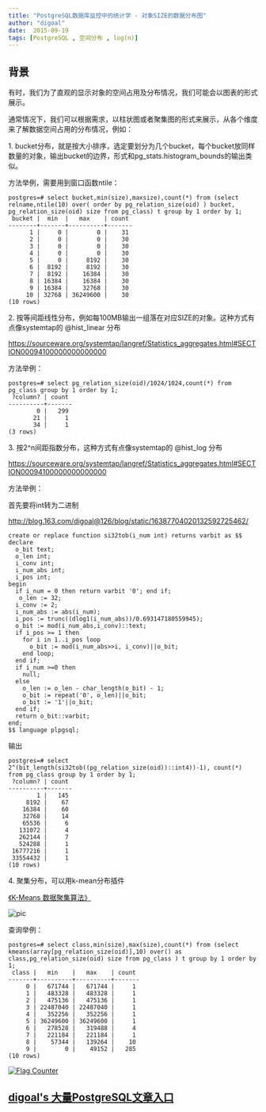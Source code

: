 ```yaml
---
title: "PostgreSQL数据库监控中的统计学 - 对象SIZE的数据分布图"
author: "digoal"
date:  2015-09-19
tags: [PostgreSQL , 空间分布 , log(n)]
---
```

## 背景            
有时，我们为了直观的显示对象的空间占用及分布情况，我们可能会以图表的形式展示。  
  
通常情况下，我们可以根据需求，以柱状图或者聚集图的形式来展示，从各个维度来了解数据空间占用的分布情况，例如：  
  
1\. bucket分布，就是按大小排序，选定要划分为几个bucket，每个bucket放同样数量的对象，输出bucket的边界，形式和pg_stats.histogram_bounds的输出类似。  
  
方法举例，需要用到窗口函数ntile：  
  
```  
postgres=# select bucket,min(size),maxsize),count(*) from (select relname,ntile(10) over( order by pg_relation_size(oid) ) bucket, pg_relation_size(oid) size from pg_class) t group by 1 order by 1;  
 bucket |  min  |   max    | count   
--------+-------+----------+-------  
      1 |     0 |        0 |    31  
      2 |     0 |        0 |    30  
      3 |     0 |        0 |    30  
      4 |     0 |        0 |    30  
      5 |     0 |     8192 |    30  
      6 |  8192 |     8192 |    30  
      7 |  8192 |    16384 |    30  
      8 | 16384 |    16384 |    30  
      9 | 16384 |    32768 |    30  
     10 | 32768 | 36249600 |    30  
(10 rows)  
```  
  
2\. 按等间距线性分布，例如每100MB输出一组落在对应SIZE的对象。这种方式有点像systemtap的 @hist_linear 分布  
  
https://sourceware.org/systemtap/langref/Statistics_aggregates.html#SECTION00094100000000000000  
  
方法举例：  
  
```  
postgres=# select pg_relation_size(oid)/1024/1024,count(*) from pg_class group by 1 order by 1;  
 ?column? | count   
----------+-------  
        0 |   299  
       21 |     1  
       34 |     1  
(3 rows)  
```  
  
3\. 按2^n间距指数分布，这种方式有点像systemtap的 @hist_log 分布  
  
https://sourceware.org/systemtap/langref/Statistics_aggregates.html#SECTION00094100000000000000  
  
方法举例：  
  
首先要将int转为二进制  
  
http://blog.163.com/digoal@126/blog/static/16387704020132592725462/  
  
```  
create or replace function si32tob(i_num int) returns varbit as $$  
declare  
  o_bit text;  
  o_len int;  
  i_conv int;  
  i_num_abs int;  
  i_pos int;  
begin  
  if i_num = 0 then return varbit '0'; end if;   
   o_len := 32;  
  i_conv := 2;  
  i_num_abs := abs(i_num);  
  i_pos := trunc((dlog1(i_num_abs))/0.693147180559945);  
  o_bit := mod(i_num_abs,i_conv)::text;  
  if i_pos >= 1 then  
    for i in 1..i_pos loop  
      o_bit := mod(i_num_abs>>i, i_conv)||o_bit;  
    end loop;  
  end if;  
  if i_num >=0 then  
    null;  
  else  
    o_len := o_len - char_length(o_bit) - 1;  
    o_bit := repeat('0', o_len)||o_bit;  
    o_bit := '1'||o_bit;  
  end if;  
  return o_bit::varbit;  
end;  
$$ language plpgsql;  
```  
  
输出  
  
```  
postgres=# select 2^(bit_length(si32tob((pg_relation_size(oid))::int4))-1), count(*) from pg_class group by 1 order by 1;  
 ?column? | count   
----------+-------  
        1 |   145  
     8192 |    67  
    16384 |    60  
    32768 |    14  
    65536 |     6  
   131072 |     4  
   262144 |     7  
   524288 |     1  
 16777216 |     1  
 33554432 |     1  
(10 rows)  
```  
  
4\. 聚集分布，可以用k-mean分布插件  
  
[《K-Means 数据聚集算法》](../201508/20150817_01.md)    
  
![pic](20150919_01_pic_001.gif)   
  
查询举例：  
  
```  
postgres=# select class,min(size),max(size),count(*) from (select kmeans(array[pg_relation_size(oid)],10) over() as class,pg_relation_size(oid) size from pg_class ) t group by 1 order by 1;  
 class |   min    |   max    | count   
-------+----------+----------+-------  
     0 |   671744 |   671744 |     1  
     1 |   483328 |   483328 |     1  
     2 |   475136 |   475136 |     1  
     3 | 22487040 | 22487040 |     1  
     4 |   352256 |   352256 |     1  
     5 | 36249600 | 36249600 |     1  
     6 |   278528 |   319488 |     4  
     7 |   221184 |   221184 |     1  
     8 |    57344 |   139264 |    10  
     9 |        0 |    49152 |   285  
(10 rows)  
```  
  
<a rel="nofollow" href="http://info.flagcounter.com/h9V1"  ><img src="http://s03.flagcounter.com/count/h9V1/bg_FFFFFF/txt_000000/border_CCCCCC/columns_2/maxflags_12/viewers_0/labels_0/pageviews_0/flags_0/"  alt="Flag Counter"  border="0"  ></a>  
  
  
  
  
  
  
## [digoal's 大量PostgreSQL文章入口](https://github.com/digoal/blog/blob/master/README.md "22709685feb7cab07d30f30387f0a9ae")
  
